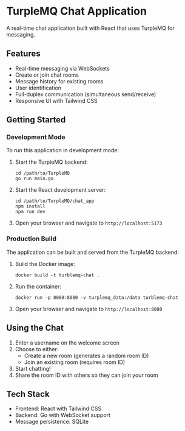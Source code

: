 # TurpleMQ Chat Application

A real-time chat application built with React that uses TurpleMQ for messaging.

## Features

- Real-time messaging via WebSockets
- Create or join chat rooms
- Message history for existing rooms
- User identification
- Full-duplex communication (simultaneous send/receive)
- Responsive UI with Tailwind CSS

## Getting Started

### Development Mode

To run this application in development mode:

1. Start the TurpleMQ backend:
   ```
   cd /path/to/TurpleMQ
   go run main.go
   ```

2. Start the React development server:
   ```
   cd /path/to/TurpleMQ/chat_app
   npm install
   npm run dev
   ```

3. Open your browser and navigate to `http://localhost:5173`

### Production Build

The application can be built and served from the TurpleMQ backend:

1. Build the Docker image:
   ```
   docker build -t turblemq-chat .
   ```

2. Run the container:
   ```
   docker run -p 8080:8080 -v turplemq_data:/data turblemq-chat
   ```

3. Open your browser and navigate to `http://localhost:8080`

## Using the Chat

1. Enter a username on the welcome screen
2. Choose to either:
   - Create a new room (generates a random room ID)
   - Join an existing room (requires room ID)
3. Start chatting!
4. Share the room ID with others so they can join your room

## Tech Stack

- Frontend: React with Tailwind CSS
- Backend: Go with WebSocket support
- Message persistence: SQLite
